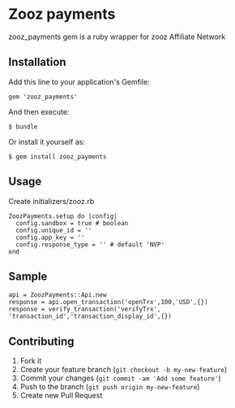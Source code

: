 # Zooz payments

zooz_payments gem is a ruby wrapper for zooz Affiliate Network

## Installation

Add this line to your application's Gemfile:

    gem 'zooz_payments'

And then execute:

    $ bundle

Or install it yourself as:

    $ gem install zooz_payments

## Usage

Create initializers/zooz.rb

    ZoozPayments.setup do |config|
      config.sandbox = true # boolean
      config.unique_id = ''
      config.app_key = ''
      config.response_type = '' # default 'NVP'
    end


## Sample

    api = ZoozPayments::Api.new
    response = api.open_transaction('openTrx',100,'USD',{})
    response = verify_transaction('verifyTrx', 'transaction_id','transaction_display_id',{})




## Contributing

1. Fork it
2. Create your feature branch (`git checkout -b my-new-feature`)
3. Commit your changes (`git commit -am 'Add some feature'`)
4. Push to the branch (`git push origin my-new-feature`)
5. Create new Pull Request
